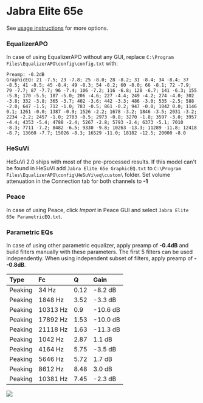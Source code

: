 # Jabra Elite 65e
See [usage instructions](https://github.com/jaakkopasanen/AutoEq#usage) for more options.

### EqualizerAPO
In case of using EqualizerAPO without any GUI, replace `C:\Program Files\EqualizerAPO\config\config.txt`
with:
```
Preamp: -0.2dB
GraphicEQ: 21 -7.5; 23 -7.8; 25 -8.0; 28 -8.2; 31 -8.4; 34 -8.4; 37 -8.5; 41 -8.5; 45 -8.4; 49 -8.3; 54 -8.2; 60 -8.0; 66 -8.1; 72 -7.9; 79 -7.7; 87 -7.7; 96 -7.4; 106 -7.2; 116 -6.8; 128 -6.7; 141 -6.3; 155 -5.8; 170 -5.5; 187 -5.0; 206 -4.6; 227 -4.4; 249 -4.2; 274 -4.0; 302 -3.8; 332 -3.8; 365 -3.7; 402 -3.6; 442 -3.3; 486 -3.0; 535 -2.5; 588 -2.0; 647 -1.5; 712 -1.0; 783 -0.5; 861 -0.2; 947 -0.0; 1042 0.0; 1146 0.1; 1261 -0.0; 1387 -0.9; 1526 -2.2; 1678 -3.2; 1846 -3.5; 2031 -3.2; 2234 -2.2; 2457 -1.0; 2703 -0.5; 2973 -0.8; 3270 -1.8; 3597 -3.0; 3957 -4.4; 4353 -5.4; 4788 -2.4; 5267 -2.8; 5793 -2.4; 6373 -5.1; 7010 -8.3; 7711 -7.2; 8482 -6.5; 9330 -9.8; 10263 -13.3; 11289 -11.8; 12418 -8.7; 13660 -7.7; 15026 -8.3; 16529 -11.0; 18182 -12.5; 20000 -8.0
```

### HeSuVi
HeSuVi 2.0 ships with most of the pre-processed results. If this model can't be found in HeSuVi add
`Jabra Elite 65e GraphicEQ.txt` to `C:\Program Files\EqualizerAPO\config\HeSuVi\eq\custom\` folder.
Set volume attenuation in the Connection tab for both channels to **-1**

### Peace
In case of using Peace, click *Import* in Peace GUI and select `Jabra Elite 65e ParametricEQ.txt`.

### Parametric EQs
In case of using other parametric equalizer, apply preamp of **-0.4dB** and build filters manually
with these parameters. The first 5 filters can be used independently.
When using independent subset of filters, apply preamp of **--0.8dB**.

| Type    | Fc       |    Q | Gain     |
|:--------|:---------|:-----|:---------|
| Peaking | 34 Hz    | 0.12 | -8.2 dB  |
| Peaking | 1848 Hz  | 3.52 | -3.3 dB  |
| Peaking | 10313 Hz | 0.9  | -10.6 dB |
| Peaking | 17892 Hz | 1.53 | -10.0 dB |
| Peaking | 21118 Hz | 1.63 | -11.3 dB |
| Peaking | 1042 Hz  | 2.87 | 1.1 dB   |
| Peaking | 4164 Hz  | 5.75 | -3.5 dB  |
| Peaking | 5646 Hz  | 5.72 | 1.7 dB   |
| Peaking | 8612 Hz  | 8.48 | 3.0 dB   |
| Peaking | 10381 Hz | 7.45 | -2.3 dB  |

![](https://raw.githubusercontent.com/jaakkopasanen/AutoEq/master/results/rtings/avg/Jabra%20Elite%2065e/Jabra%20Elite%2065e.png)